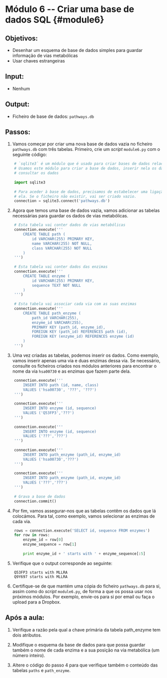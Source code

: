 # Módulo 6 -- Criar uma base de dados SQL {#module6}

## Objetivos:
- Desenhar um esquema de base de dados simples para guardar informação de vias metabólicas
- Usar chaves estrangeiras

## Input:
- Nenhum

## Output:
- Ficheiro de base de dados: `pathways.db`

## Passos:

1. Vamos começar por criar uma nova base de dados vazia no ficheiro `pathways.db` com três tabelas.
Primeiro, crie um _script_ `module6.py` com o seguinte código:
```python
    # `sqlite3` é um módulo que é usado para criar bases de dados relacionais.
    # Usamos este módulo para criar a base de dados, inserir nela os dados e
    # consultar os dados
    
    import sqlite3
    
    # Para aceder à base de dados, precisamos de estabelecer uma ligação com
    # ela. Se o ficheiro não existir, vai ser criado vazio.
    connection = sqlite3.connect('pathways.db')
```

2. Agora que temos uma base de dados vazia, vamos adicionar as tabelas necessárias para guardar os dados de vias metabólicas.
```python
    # Esta tabela vai conter dados de vias metabólicas
    connection.execute('''
        CREATE TABLE path (
            id VARCHAR(255) PRIMARY KEY,
            name VARCHAR(255) NOT NULL,
            class VARCHAR(255) NOT NULL
        )
    ''')
    
    # Esta tabela vai conter dados das enzimas
    connection.execute('''
        CREATE TABLE enzyme (
            id VARCHAR(255) PRIMARY KEY,
            sequence TEXT NOT NULL
        )
    ''')
    
    # Esta tabela vai associar cada via com as suas enzimas
    connection.execute('''
        CREATE TABLE path_enzyme (
            path_id VARCHAR(255),
            enzyme_id VARCHAR(255),
            PRIMARY KEY (path_id, enzyme_id),
            FOREIGN KEY (path_id) REFERENCES path (id),
            FOREIGN KEY (enzyme_id) REFERENCES enzyme (id)
        )
    ''')
```

3. Uma vez criadas as tabelas, podemos inserir os dados.
Como exemplo, vamos inserir apenas uma via e duas enzimas dessa via.
Se necessário, consulte os ficheiros criados nos módulos anteriores para encontrar o nome da via `hsa00730` e as enzimas que fazem parte dela.
```python
    connection.execute('''
        INSERT INTO path (id, name, class)
        VALUES ('hsa00730', '???', '???')
    ''')
    
    connection.execute('''
        INSERT INTO enzyme (id, sequence)
        VALUES ('Q53FP3','???')
    ''')
    
    connection.execute('''
        INSERT INTO enzyme (id, sequence)
        VALUES ('???','???')
    ''')
    
    connection.execute('''
        INSERT INTO path_enzyme (path_id, enzyme_id)
        VALUES ('hsa00730','???')
    ''')
    
    connection.execute('''
        INSERT INTO path_enzyme (path_id, enzyme_id)
        VALUES ('???','???')
    ''')
    
    # Grava a base de dados
    connection.commit()
```

4. Por fim, vamos assegurar-nos que as tabelas contêm os dados que lá colocámos.
Para tal, como exemplo, vamos selecionar as enzimas de cada via.
```python
    rows = connection.execute('SELECT id, sequence FROM enzymes')
    for row in rows:
        enzyme_id = row[0]
        enzyme_sequence = row[1]
        
        print enzyme_id + ' starts with ' + enzyme_sequence[:5]
```

5. Verifique que o output corresponde ao seguinte:
```text
    Q53FP3 starts with MLLRA
    Q9Y697 starts with MLLRA
```

6. Certifique-se de que mantém uma cópia do ficheiro `pathways.db` para si, assim como do _script_ `module6.py`, de forma a que os possa usar nos próximos módulos.
Por exemplo, envie-os para si por email ou faça o upload para a Dropbox.

## Após a aula:

1. Verifique a razão pela qual a chave primária da tabela path_enzyme tem dois atributos.

2. Modifique o esquema da base de dados para que possa guardar também o nome de cada enzima e a sua posição na via metabólica (um número inteiro).

3. Altere o código do passo 4 para que verifique também o conteúdo das tabelas `paths` e `path_enzyme`.


